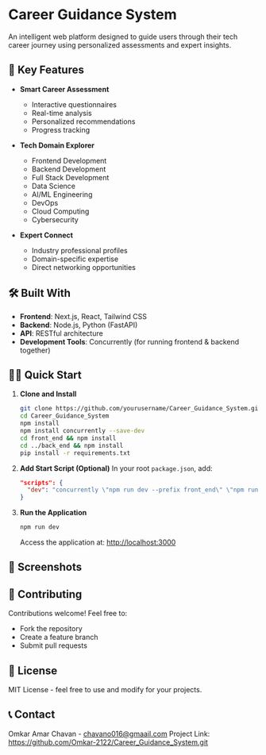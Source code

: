 # Career Guidance System

An intelligent web platform designed to guide users through their tech career journey using personalized assessments and expert insights.



## 🚀 Key Features

- **Smart Career Assessment**
  - Interactive questionnaires
  - Real-time analysis
  - Personalized recommendations
  - Progress tracking

- **Tech Domain Explorer**
  - Frontend Development
  - Backend Development
  - Full Stack Development
  - Data Science
  - AI/ML Engineering
  - DevOps
  - Cloud Computing
  - Cybersecurity

- **Expert Connect**
  - Industry professional profiles
  - Domain-specific expertise
  - Direct networking opportunities

## 🛠️ Built With

- **Frontend**: Next.js, React, Tailwind CSS
- **Backend**: Node.js, Python (FastAPI)
- **API**: RESTful architecture
- **Development Tools**: Concurrently (for running frontend & backend together)

## 🏃‍♂️ Quick Start

1. **Clone and Install**
   ```bash
   git clone https://github.com/yourusername/Career_Guidance_System.git
   cd Career_Guidance_System
   npm install
   npm install concurrently --save-dev
   cd front_end && npm install
   cd ../back_end && npm install
   pip install -r requirements.txt
   ```

2. **Add Start Script (Optional)**
   In your root `package.json`, add:
   ```json
   "scripts": {
     "dev": "concurrently \"npm run dev --prefix front_end\" \"npm run dev --prefix back_end\""
   }
   ```

3. **Run the Application**
   ```bash
   npm run dev
   ```
   Access the application at: [http://localhost:3000](http://localhost:3000)

## 📱 Screenshots



## 🤝 Contributing

Contributions welcome! Feel free to:
- Fork the repository
- Create a feature branch
- Submit pull requests

## 📄 License

MIT License - feel free to use and modify for your projects.

## 📞 Contact

Omkar Amar Chavan - chavano016@gmaail.com
Project Link: https://github.com/Omkar-2122/Career_Guidance_System.git
